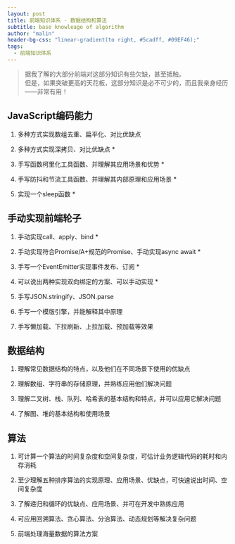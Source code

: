 ```yaml
---
layout: post
title: 前端知识体系 - 数据结构和算法
subtitle: base knowleage of algorithm
author: "malin"
header-bg-css: "linear-gradient(to right, #5cadff, #09EF46);"
tags:
  - 前端知识体系
---
```


> 据我了解的大部分前端对这部分知识有些欠缺，甚至抵触。  
> 但是，如果突破更高的天花板，这部分知识是必不可少的，而且我亲身经历——非常有用！

## JavaScript编码能力

1. 多种方式实现数组去重、扁平化、对比优缺点

2. 多种方式实现深拷贝、对比优缺点 *

3. 手写函数柯里化工具函数、并理解其应用场景和优势 *

4. 手写防抖和节流工具函数、并理解其内部原理和应用场景 *

5. 实现一个sleep函数 *

## 手动实现前端轮子

1. 手动实现call、apply、bind *

2. 手动实现符合Promise/A+规范的Promise、手动实现async await *

3. 手写一个EventEmitter实现事件发布、订阅 *

4. 可以说出两种实现双向绑定的方案、可以手动实现 *

5. 手写JSON.stringify、JSON.parse

6. 手写一个模版引擎，并能解释其中原理

7. 手写懒加载、下拉刷新、上拉加载、预加载等效果

## 数据结构

1. 理解常见数据结构的特点，以及他们在不同场景下使用的优缺点

2. 理解数组、字符串的存储原理，并熟练应用他们解决问题

3. 理解二叉树、栈、队列、哈希表的基本结构和特点，并可以应用它解决问题

4. 了解图、堆的基本结构和使用场景

## 算法

1. 可计算一个算法的时间复杂度和空间复杂度，可估计业务逻辑代码的耗时和内存消耗

2. 至少理解五种排序算法的实现原理、应用场景、优缺点，可快速说出时间、空间复杂度

3. 了解递归和循环的优缺点、应用场景、并可在开发中熟练应用

4. 可应用回溯算法、贪心算法、分治算法、动态规划等解决复杂问题

5. 前端处理海量数据的算法方案
